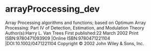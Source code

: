 # arrayProccessing_dev
Array Processing algorithms and functions; based on Optimum Array Processing: Part IV of Detection, Estimation, and Modulation Theory Author(s):Harry L. Van Trees First published:22 March 2002 Print ISBN:9780471093909 |Online ISBN:9780471221104 |DOI:10.1002/0471221104 Copyright © 2002 John Wiley &amp; Sons, Inc.
